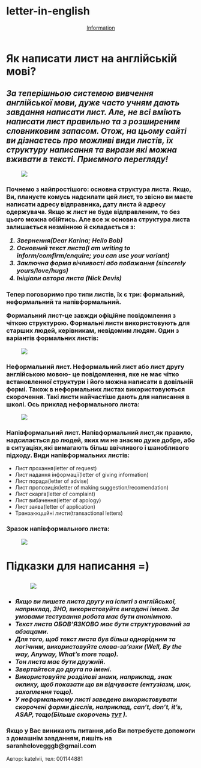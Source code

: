 # letter-in-english<html>
<body>
 <header>  
<a href="https://rozumaka.com/writing-tutor-pismovi-temi-z-angliyskoyi-movi-za-kurs-pochatkovoyi-ta-serednoyi-shkoli/">Information</a>
 </header>
 <main> 
<h1>Як написати лист на англійській мові? </h1>
<h2><i> За теперішньою системою вивчення англійської мови, дуже часто учням дають завдання написати лист. Але, не всі вміють написати лист правильно та з розширеним словниковим запасом. Отож, на цьому сайті ви дізнаєтесь про можливі види листів, їх структуру написання та вирази які можна вживати в тексті. Приємного перегляду!</i></h2>
<figure> <img src="https://images.squarespace-cdn.com/content/v1/58d3d9b9bebafb1ba76dc20e/1516402669447-NX7UZ85Q6AX8IJ4KEAZ6/1+Full+set+2.jpg?format=500w"> </figure>
<h3>Почнемо з найпростішого: основна структура листа. Якщо, Ви, плануєте комусь надсилати цей лист, то звісно ви маєте написати адресу відправника, дату листа й адресу одержувача. Якщо ж лист не буде відправленим, то без цього можна обійтись. Але все ж основна структура листа залишається незмінною й складається з:
    <ol><i> <li>3вернення(Dear Karina; Hello Bob)</li>
     <li> Oсновний текст листа(I am writing to inform/comfirm/enquire; you can use your variant)</li> 
     <li>3аключна форма вічливості або побажання (sincerely yours/love/hugs)</li>
     <li>Iніціали автора листа (Nick Devis)</li></i></ol> </h3>  </main>
   <h3> Тепер поговоримо про типи листів, їх є три: формальний, неформальний та напівформальний.<p> Формальний лист-це завжди офіційне повідомлення з чіткою структурою. Формальні листи використовують для старших людей, керівникам, невідомим людям. Один з варіантів формальних листів: </p></h3>
<figure>  <img src="https://perfectyourenglish.com/businessenglish/formal-letter-sample-2.gif"> </figure>

 <h3><p>Неформальний лист. Неформальний лист або лист другу англійською мовою- це повідомлення, яке не має чітко встановленної структури і його можна написати в довільній формі. Також в неформальних листах використовуються скорочення. Такі листи найчастіше дають для написання в школі. Ось приклад неформального листа:</p></h3><figure> <img src="https://i.pinimg.com/736x/99/db/77/99db77b4601efda4a9bc87193a9114b9.jpg"></figure>
 <h3> <p> Напівформальний лист. Напівформальний лист,як правило, надсилається до людей, яких ми не знаємо дуже добре, або в ситуаціях,які вимагають більш ввічливого і шанобливого підходу. Види напівформальних листів:</p></h3><ul>
    <li>Лист прохання(letter of request)</li>
   <li>Лист надання інформації(letter of giving information) </li>
   <li>Лист порада(letter of advise)</li>
   <li>Лист пропозиція(letter of making suggestion/recomendation)</li>
   <li> Лист скарга(letter of complaint)</li>
   <li> Лист вибачення(letter of apology)</li>
   <li> Лист заява(letter of application)</li>
   <li> Транзаккцшйні листи(transactional letters)</li></ul>
  <h3> <p> Зразок напівформального листа: </p> </h3>
  <figure> <img src="https://i0.wp.com/classnotes.ng/wp-content/uploads/2020/04/sample-semi-formal-letter-english-classnotesng.gif?resize=487%2C759&ssl=1"></figure>
<h1><p> Підказки для написання =)</p></h1><ul type= "square">
    <figure><img src="https://i.pinimg.com/564x/b5/c0/18/b5c018a9ffe542864b8f68523e6ed509.jpg"> </figure>
<h3><i> <li>Якщо ви пишете листа другу на іспиті з англійської, наприклад, ЗНО, використовуйте вигадані імена.  За умовами тестування робота має бути анонімною. </li>
<li>Текст листа ОБОВ’ЯЗКОВО має бути структурований за абзацами.</li>
<li>Для того, щоб текст листа був більш однорідним та логічним, використовуйте слова-зв’язки (Well, By the way, Anyway, What’s more тощо).</li>
<li>Тон листа має бути дружній.</li>
<li>Звертайтеся до друга по імені.</li> 
<li>Використовуйте розділові знаки, наприклад, знак оклику, щоб показати що ви відчуваєте (ентузіазм, шок, захоплення тощо).</li>
<li>У неформальному листі заведено використовувати скорочені форми дієслів, наприклад, can’t, don’t, it’s, ASAP, тощо(Більше скорочень <a href="https://englishprime.ua/uk/angliyskiye-sokrashcheniya/">тут</a> ).</li></i></h3> </ul>

<p><h3> Якщо у Вас виникають питання,або Ви потребуєте допомоги з домашнім завданням, пишіть на saranhelovegggb@gmail.com</h3></p>
  <footer>
        <p> Автор: katelvii,
            тел: 001144881
        </p> </footer>
</body>
</html>
